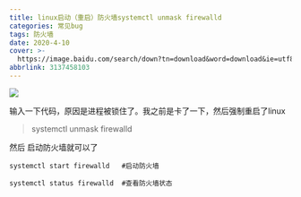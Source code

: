 ```yaml
---
title: linux启动（重启）防火墙systemctl unmask firewalld
categories: 常见bug
tags: 防火墙
date: 2020-4-10
cover: >-
  https://image.baidu.com/search/down?tn=download&word=download&ie=utf8&fr=detail&url=https%3A%2F%2Ftimgsa.baidu.com%2Ftimg%3Fimage%26quality%3D80%26size%3Db9999_10000%26sec%3D1586602611441%26di%3Dfafa0b02447e097869bd7e72ea183472%26imgtype%3D0%26src%3Dhttp%253A%252F%252Fpicture.ca800.com%252FEditorFile%252F201902%252F25%252Fwater_201902251801121562.png&thumburl=https%3A%2F%2Fss2.bdstatic.com%2F70cFvnSh_Q1YnxGkpoWK1HF6hhy%2Fit%2Fu%3D1635998864%2C2795318938%26fm%3D26%26gp%3D0.jpg
abbrlink: 3137458103
---
```


![](https://pic.downk.cc/item/5e86ebaa504f4bcb04afd5d3.png)

输入一下代码，原因是进程被锁住了。我之前是卡了一下，然后强制重启了linux

> systemctl unmask firewalld

然后 启动防火墙就可以了

```
systemctl start firewalld	#启动防火墙

systemctl status firewalld	#查看防火墙状态
```

